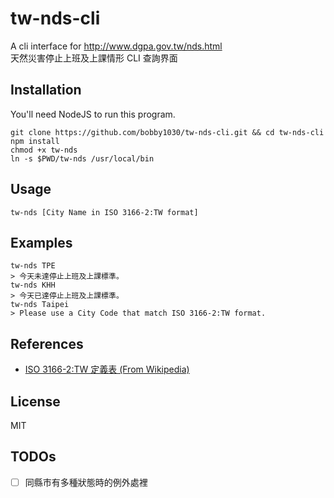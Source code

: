 # tw-nds-cli
A cli interface for http://www.dgpa.gov.tw/nds.html   
天然災害停止上班及上課情形 CLI 查詢界面

## Installation
You'll need NodeJS to run this program.
```shell
git clone https://github.com/bobby1030/tw-nds-cli.git && cd tw-nds-cli
npm install
chmod +x tw-nds
ln -s $PWD/tw-nds /usr/local/bin
```

## Usage
```shell
tw-nds [City Name in ISO 3166-2:TW format]
```

## Examples
```shell
tw-nds TPE
> 今天未達停止上班及上課標準。
tw-nds KHH
> 今天已達停止上班及上課標準。
tw-nds Taipei
> Please use a City Code that match ISO 3166-2:TW format.
```

## References
* [ISO 3166-2:TW 定義表 (From Wikipedia)](https://wikipedia.org/wiki/ISO_3166-2:TW)

## License
MIT

## TODOs
- [ ] 同縣市有多種狀態時的例外處裡
